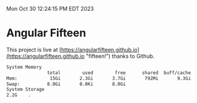 Mon Oct 30 12:24:15 PM EDT 2023

# Angular Fifteen


This project is live at [https://angularfifteen.github.io](https://angularfifteen.github.io "fifteen!") thanks to Github.

```bash
System Memory
               total        used        free      shared  buff/cache   available
Mem:            15Gi       2.3Gi       3.7Gi       792Mi       9.3Gi        11Gi
Swap:          8.0Gi       0.0Ki       8.0Gi
System Storage
2.2G	.
